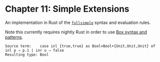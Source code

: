 # Chapter 11: Simple Extensions

An implementation in Rust of the [`fullsimple`](https://www.cis.upenn.edu/~bcpierce/tapl/checkers/fullsimple/core.ml) syntax and evaluation rules.

Note this currently requires nightly Rust in order to use [Box syntax and patterns](https://doc.rust-lang.org/book/box-syntax-and-patterns.html).

```
Source term:    case inl {true,true} as Bool×Bool+{Unit,Unit,Unit} of inl p ⇒ p.1 | inr u ⇒ false
Resulting type: Bool
```
